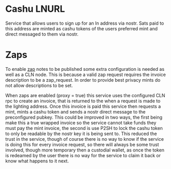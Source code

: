 # Cashu LNURL

Service that allows users to sign up for an ln address via nostr. 
Sats paid to this address are minted as cashu tokens of the users preferred mint and direct messaged to them via nostr.


# Zaps
To enable [zap](https://github.com/nostr-protocol/nips/blob/master/57.md) notes to be published some extra configuration is needed as well as a CLN node. This is because a valid zap request requires the invoice description to be a zap_request. In order to provide best privacy mints do not allow descriptions to be set.  

When zaps are enabled (proxy = true) this service uses the configured CLN rpc to create an invoice, that is returned to the when a request is made to the lighting address. Once this invoice is paid this service then requests a mint, mints a cashu token and sends a nostr direct message to the preconfigured pubkey. This could be improved in two ways, the first being make this a true wrapped invoice so the service cannot take funds they must pay the mint invoice, the second is use P2SH to lock the cashu token to only be readable by the nostr key it is being sent to. This reduced the trust in the service, though of course there is no way to know if the service is doing this for every invoice request, so there will always be some trust involved, though more temporary then a custodial wallet, as once the token is redeamed by the user there is no way for the service to claim it back or know what happens to it next.